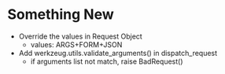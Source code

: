 # Something New

+ Override the values in Request Object
    + values: ARGS+FORM+JSON
+ Add werkzeug.utils.validate_arguments() in dispatch_request
    + if arguments list not match, raise BadRequest()
